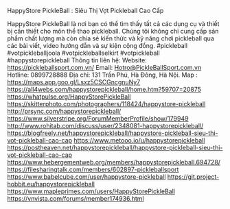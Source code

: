 HappyStore PickleBall : Siêu Thị Vợt Pickleball Cao Cấp

HappyStore PickleBall là nơi bạn có thể tìm thấy tất cả các dụng cụ và thiết bị cần thiết cho môn thể thao pickleball. Chúng tôi không chỉ cung cấp sản phẩm chất lượng mà còn chia sẻ kiến thức và kỹ năng chơi pickleball qua các bài viết, video hướng dẫn và sự kiện cộng đồng.
#pickleball #votpickleballjoola #votpickleballselkirt #votpickleball #happystorepickleball
Thông tin liên hệ:
Website: https://pickleballsport.com.vn/
Email: Hotro@PickleBallSport.com.vn
Hotline: 0899728888
Địa chỉ: 131 Trần Phú, Hà Đông, Hà Nội.
Map : https://maps.app.goo.gl/Lsxz5CSCGncgnuNy7
https://all4webs.com/happystorepickleball/home.htm?59707=20875
https://whatpulse.org/HappyStorePickleBall
https://skitterphoto.com/photographers/118424/happystore-pickleball
http://prsync.com/happystorepickleball/
https://www.silverstripe.org/ForumMemberProfile/show/179949
http://www.rohitab.com/discuss/user/2348081-happystorepickleball/
https://blogfreely.net/happystorepickleball/happystore-pickleball-sieu-thi-vot-pickleball-cao-cap
https://www.metooo.io/u/happystorepickleball
https://postheaven.net/happystorepickleball/happystore-pickleball-sieu-thi-vot-pickleball-cao-cap
https://www.hebergementweb.org/members/happystorepickleball.694728/
https://filesharingtalk.com/members/602897-pickleballsport
https://www.babelcube.com/user/happystore-pickleball
https://git.project-hobbit.eu/happystorepickleball
https://www.mapleprimes.com/users/HappyStorePickleBall
https://vnvista.com/forums/member174936.html